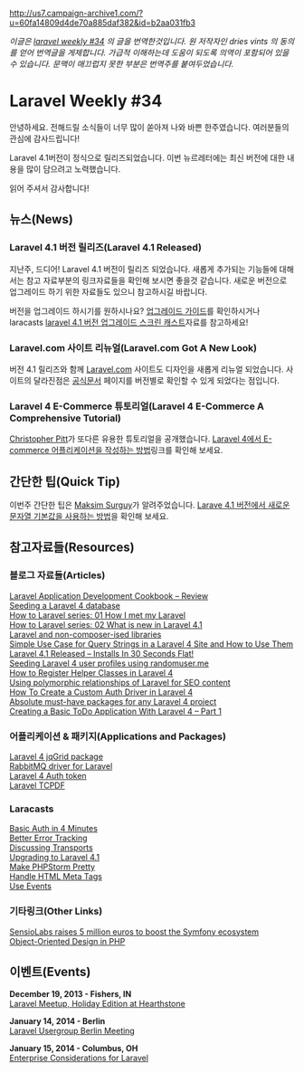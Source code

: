 http://us7.campaign-archive1.com/?u=60fa14809d4de70a885daf382&id=b2aa031fb3

*이글은 [laravel weekly #34](http://us7.campaign-archive1.com/?u=60fa14809d4de70a885daf382&id=b2aa031fb3) 의 글을 번역한것입니다. 원 저작자인 dries vints 의 동의를 얻어 번역글을 게제합니다. 가급적 이해하는데 도움이 되도록 의역이 포함되어 있을 수 있습니다. 문맥이 매끄럽지 못한 부분은 번역주를 붙여두었습니다.*

# Laravel Weekly #34

안녕하세요. 전해드릴 소식들이 너무 많이 쏟아져 나와 바쁜 한주였습니다. 여러분들의 관심에 감사드립니다!

Laravel 4.1버전이 정식으로 릴리즈되었습니다. 이번 뉴르레터에는 최신 버전에 대한 내용을 많이 담으려고 노력했습니다.

읽어 주셔서 감사합니다!


## 뉴스(News)

### Laravel 4.1 버전 릴리즈(Laravel 4.1 Released)

지난주, 드디어! Laravel 4.1 버전이 릴리즈 되었습니다. 새롭게 추가되는 기능들에 대해서는 참고 자료부분의 링크자료들을 확인해 보시면 좋을것 같습니다. 새로운 버전으로 업그레이드 하기 위한 자료들도 있으니 참고하시길 바랍니다.

버전을 업그레이드 하시기를 원하시나요? [업그레이드 가이드](https://github.com/laravel/laravel/blob/master/upgrade.md)를 확인하시거나 laracasts [laravel 4.1 버전 업그레이드 스크린 캐스트](https://laracasts.com/lessons/upgrade-laravel-to-4-1)자료를 참고하세요!

### Laravel.com 사이트 리뉴얼(Laravel.com Got A New Look)

버전 4.1 릴리즈와 함께 [Laravel.com](http://laravel.com/) 사이트도 디자인을 새롭게 리뉴얼 되었습니다. 사이트의 달라진점은 [공식문서](http://laravel.com/docs) 페이지를 버전별로 확인할 수 있게 되었다는 점입니다.

### Laravel 4 E-Commerce 튜토리얼(Laravel 4 E-Commerce A Comprehensive Tutorial)

[Christopher Pitt](https://twitter.com/followchrisp)가 또다른 유용한 튜토리얼을 공개했습니다.  [Laravel 4에서 E-commerce 어플리케이션을 작성하는 방법](https://medium.com/p/c5afca925f28)링크를 확인해 보세요.


## 간단한 팁(Quick Tip)

이번주 간단한 팁은 [Maksim Surguy](https://twitter.com/msurguy)가 알려주었습니다. [Larave 4.1 버전에서 새로운 문자열 기본값을 사용하는 방법](http://www.laravel-tricks.com/tricks/using-new-feature-of-41-to-output-a-default-string)을 확인해 보세요.


## 참고자료들(Resources)

### 블로그 자료들(Articles)

[Laravel Application Development Cookbook – Review](http://www.codeforest.net/laravel-application-development-cookbook)  
[Seeding a Laravel 4 database](http://culttt.com/2013/12/16/seeding-laravel-4-database/)  
[How to Laravel series: 01 How I met my Laravel](http://christoph-rumpel.com/2013/12/how-to-laravel-series-01-how-i-met-my-laravel/)  
[How to Laravel series: 02 What is new in Laravel 4.1](http://christoph-rumpel.com/2013/12/how-to-laravel-series-02-what-is-new-in-laravel-4-1/)  
[Laravel and non-composer-ised libraries](http://blog.iwader.co.uk/laravel-and-non-composer-ised-libraries/)  
[Simple Use Case for Query Strings in a Laravel 4 Site and How to Use Them](http://unisys12.blogspot.be/2013/12/simple-use-case-for-query-strings-in.html)  
[Laravel 4.1 Released – Installs In 30 Seconds Flat!](http://www.codem0nk3y.com/2013/12/laravel-4-1-released-installs-in-30-seconds-flat/)  
[Seeding Laravel 4 user profiles using randomuser.me](http://creative-punch.net/2013/12/seeding-laravel-4-user-profiles-using-randomuser-me/)  
[How to Register Helper Classes in Laravel 4](http://www.ericdiviney.com/blog/how-to-register-helper-classes-in-laravel-4)  
[Using polymorphic relationships of Laravel for SEO content](http://maxoffsky.com/code-blog/using-polymorphic-relationships-of-laravel-for-seo-content/)  
[How To Create a Custom Auth Driver in Laravel 4](http://anthon.io/how-to-create-a-custom-auth-driver-in-laravel-4/)  
[Absolute must-have packages for any Laravel 4 project](http://creative-punch.net/2013/12/the-absolute-must-have-packages-for-any-laravel-4-project/)  
[Creating a Basic ToDo Application With Laravel 4 – Part 1](http://www.flynsarmy.com/2013/12/creating-a-basic-todo-application-with-laravel-4-part-1/)  

### 어플리케이션 & 패키지(Applications and Packages)

[Laravel 4 jqGrid package](https://github.com/mgallegos/laravel-jqgrid)  
[RabbitMQ driver for Laravel](https://github.com/fintech-fab/laravel-queue-rabbitmq)  
[Laravel 4 Auth token](https://github.com/tappleby/laravel-auth-token)  
[Laravel TCPDF](https://github.com/maxxscho/laravel-tcpdf)  

### Laracasts

[Basic Auth in 4 Minutes](https://laracasts.com/lessons/basic-authentication-in-four-minutes)  
[Better Error Tracking](https://laracasts.com/lessons/better-error-tracking-with-bugsnag)  
[Discussing Transports](https://laracasts.com/lessons/discussing-transports)  
[Upgrading to Laravel 4.1](https://laracasts.com/lessons/upgrade-laravel-to-4-1)  
[Make PHPStorm Pretty](https://laracasts.com/lessons/make-phpstorm-pretty)  
[Handle HTML Meta Tags](https://laracasts.com/lessons/handle-html-meta-tags)  
[Use Events](https://laracasts.com/lessons/use-events)  

### 기타링크(Other Links)

[SensioLabs raises 5 million euros to boost the Symfony ecosystem](http://fabien.potencier.org/article/71/sensiolabs-raises-5-million-euros-to-boost-the-symfony-ecosystem)  
[Object-Oriented Design in PHP](https://tutsplus.com/course/object-oriented-design-in-php/)


## 이벤트(Events)

**December 19, 2013 - Fishers, IN**  
[Laravel Meetup, Holiday Edition at Hearthstone](http://www.meetup.com/Laravel-Modern-Web-Apps-in-Carmel-Fishers-Indianapolis/events/154339702/)

**January 14, 2014 - Berlin**  
[Laravel Usergroup Berlin Meeting](http://www.meetup.com/laravel-berlin/events/152350192/)

**January 15, 2014 - Columbus, OH**  
[Enterprise Considerations for Laravel](http://www.meetup.com/Ohio-Laravel/events/155694442/)